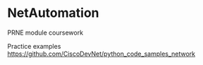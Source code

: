 # NetAutomation
PRNE module coursework

Practice examples
https://github.com/CiscoDevNet/python_code_samples_network
